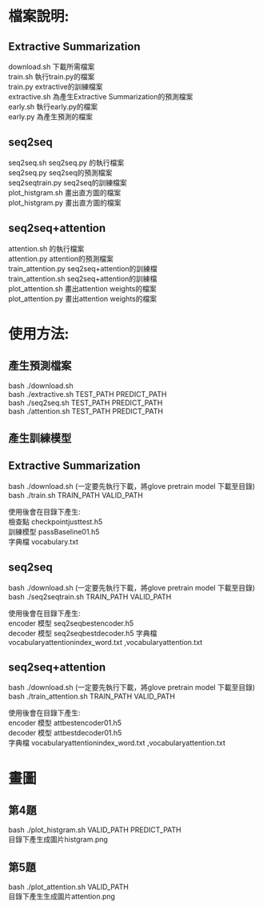 
# 檔案說明:
## Extractive Summarization
download.sh 下載所需檔案  
train.sh 執行train.py的檔案  
train.py extractive的訓練檔案  
extractive.sh 為產生Extractive Summarization的預測檔案  
early.sh 執行early.py的檔案  
early.py 為產生預測的檔案

## seq2seq

seq2seq.sh seq2seq.py 的執行檔案  
seq2seq.py seq2seq的預測檔案  
seq2seqtrain.py seq2seq的訓練檔案  
plot_histgram.sh 畫出直方圖的檔案  
plot_histgram.py 畫出直方圖的檔案

## seq2seq+attention

attention.sh 的執行檔案  
attention.py attention的預測檔案  
train_attention.py  seq2seq+attention的訓練檔  
train_attention.sh  seq2seq+attention的訓練檔  
plot_attention.sh 畫出attention weights的檔案    
plot_attention.py 畫出attention weights的檔案   

# 使用方法:
## 產生預測檔案 
bash ./download.sh  
bash ./extractive.sh TEST_PATH PREDICT_PATH  
bash ./seq2seq.sh TEST_PATH PREDICT_PATH  
bash ./attention.sh TEST_PATH PREDICT_PATH  

## 產生訓練模型 

## Extractive Summarization
bash ./download.sh (一定要先執行下載，將glove pretrain model 下載至目錄)  
bash ./train.sh TRAIN_PATH VALID_PATH

使用後會在目錄下產生:  
檢查點 checkpointjusttest.h5  
訓練模型 passBaseline01.h5  
字典檔 vocabulary.txt

## seq2seq
bash ./download.sh (一定要先執行下載，將glove pretrain model 下載至目錄)  
bash ./seq2seqtrain.sh TRAIN_PATH VALID_PATH 

使用後會在目錄下產生:   
encoder 模型 seq2seqbestencoder.h5  
decoder 模型 seq2seqbestdecoder.h5
字典檔 vocabularyattentionindex_word.txt ,vocabularyattention.txt

## seq2seq+attention
bash ./download.sh (一定要先執行下載，將glove pretrain model 下載至目錄)  
bash ./train_attention.sh TRAIN_PATH VALID_PATH

使用後會在目錄下產生:   
encoder 模型 attbestencoder01.h5  
decoder 模型 attbestdecoder01.h5  
字典檔 vocabularyattentionindex_word.txt ,vocabularyattention.txt

# 畫圖

## 第4題
bash ./plot_histgram.sh VALID_PATH PREDICT_PATH  
目錄下產生成圖片histgram.png
## 第5題
bash ./plot_attention.sh VALID_PATH  
目錄下產生生成圖片attention.png